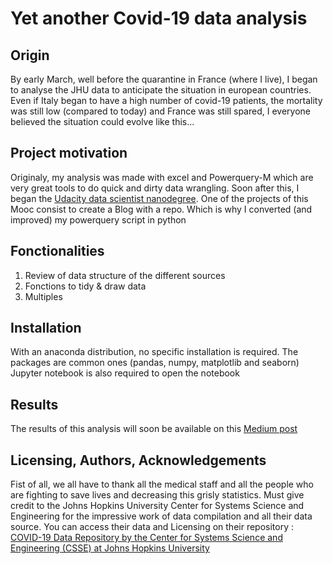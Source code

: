 # Yet another Covid-19 data analysis

## Origin
By early March, well before the quarantine in France (where I live), I began to analyse the JHU data to anticipate the situation in european countries. Even if Italy began to have a high number of covid-19 patients, the mortality was still low (compared to today) and France was still spared, I everyone believed the situation could evolve like this...

## Project motivation
Originaly, my analysis was made with excel and Powerquery-M which are very great tools to do quick and dirty data wrangling.
Soon after this, I began the [Udacity data scientist nanodegree](https://www.udacity.com/course/data-scientist-nanodegree--nd025). One of the projects of this Mooc consist to create a Blog with a repo.
Which is why I converted (and improved) my powerquery script in python

## Fonctionalities
1. Review of data structure of the different sources
2. Fonctions to tidy & draw data
3. Multiples 

## Installation
With an anaconda distribution, no specific installation is required.
The packages are common ones (pandas, numpy, matplotlib and seaborn)
Jupyter notebook is also required to open the notebook

## Results
The results of this analysis will soon be available on this [Medium post](https://medium.com/p/d73b62bf4acc/edit)

## Licensing, Authors, Acknowledgements<a name="licensing"></a>
Fist of all, we all have to thank all the medical staff and all the people who are fighting to save lives and decreasing this grisly statistics.
Must give credit to the Johns Hopkins University Center for Systems Science and Engineering for the impressive work of data compilation and all their data source. You can access their data and Licensing on their repository : [COVID-19 Data Repository by the Center for Systems Science and Engineering (CSSE) at Johns Hopkins University](https://github.com/CSSEGISandData/COVID-19)
